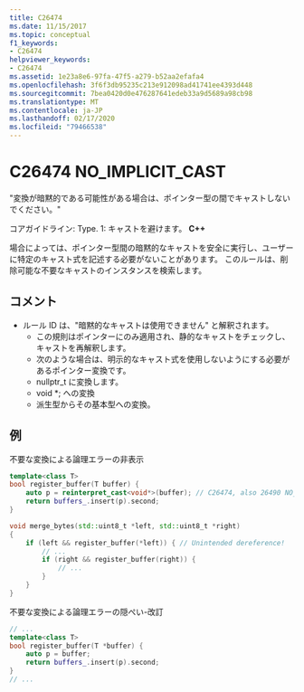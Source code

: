 ```yaml
---
title: C26474
ms.date: 11/15/2017
ms.topic: conceptual
f1_keywords:
- C26474
helpviewer_keywords:
- C26474
ms.assetid: 1e23a8e6-97fa-47f5-a279-b52aa2efafa4
ms.openlocfilehash: 3f6f3db95235c213e912098ad41741ee4393d448
ms.sourcegitcommit: 7bea0420d0e476287641edeb33a9d5689a98cb98
ms.translationtype: MT
ms.contentlocale: ja-JP
ms.lasthandoff: 02/17/2020
ms.locfileid: "79466538"
---
```

# <a name="c26474-no_implicit_cast"></a>C26474 NO_IMPLICIT_CAST

"変換が暗黙的である可能性がある場合は、ポインター型の間でキャストしないでください。"

コアガイドライン: Type. 1: キャストを避けます。 **C++**

場合によっては、ポインター型間の暗黙的なキャストを安全に実行し、ユーザーに特定のキャスト式を記述する必要がないことがあります。 このルールは、削除可能な不要なキャストのインスタンスを検索します。

## <a name="remarks"></a>コメント

- ルール ID は、"暗黙的なキャストは使用できません" と解釈されます。
  - この規則はポインターにのみ適用され、静的なキャストをチェックし、キャストを再解釈します。
  - 次のような場合は、明示的なキャスト式を使用しないようにする必要があるポインター変換です。
  - nullptr_t に変換します。
  - void *; への変換
  - 派生型からその基本型への変換。

## <a name="example"></a>例

不要な変換による論理エラーの非表示

```cpp
template<class T>
bool register_buffer(T buffer) {
    auto p = reinterpret_cast<void*>(buffer); // C26474, also 26490 NO_REINTERPRET_CAST
    return buffers_.insert(p).second;
}

void merge_bytes(std::uint8_t *left, std::uint8_t *right)
{
    if (left && register_buffer(*left)) { // Unintended dereference!
        // ...
        if (right && register_buffer(right)) {
            // ...
        }
    }
}
```

不要な変換による論理エラーの隠ぺい-改訂

```cpp
// ...
template<class T>
bool register_buffer(T *buffer) {
    auto p = buffer;
    return buffers_.insert(p).second;
}
// ...
```
